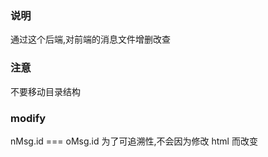 ### 说明

通过这个后端,对前端的消息文件增删改查

### 注意

不要移动目录结构

### modify

nMsg.id === oMsg.id 为了可追溯性,不会因为修改 html 而改变
